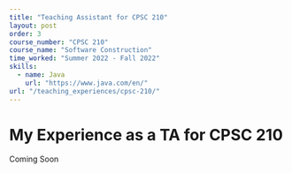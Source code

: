 ```yaml
---
title: "Teaching Assistant for CPSC 210"
layout: post
order: 3
course_number: "CPSC 210"
course_name: "Software Construction"
time_worked: "Summer 2022 - Fall 2022"
skills:
  - name: Java
    url: "https://www.java.com/en/"
url: "/teaching_experiences/cpsc-210/"
---
```


# My Experience as a TA for CPSC 210

Coming Soon